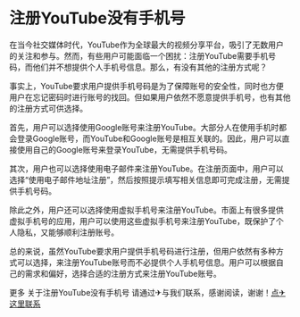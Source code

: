 # 注册YouTube没有手机号

在当今社交媒体时代，YouTube作为全球最大的视频分享平台，吸引了无数用户的关注和参与。然而，有些用户可能面临一个困扰：注册YouTube需要手机号码，而他们并不想提供个人手机号信息。那么，有没有其他的注册方式呢？

事实上，YouTube要求用户提供手机号码是为了保障账号的安全性，同时也方便用户在忘记密码时进行账号的找回。但如果用户依然不愿意提供手机号，也有其他的注册方式可供选择。

首先，用户可以选择使用Google账号来注册YouTube。大部分人在使用手机时都会登录Google账号，而YouTube和Google账号是相互关联的。因此，用户可以直接使用自己的Google账号来登录YouTube，无需提供手机号码。

其次，用户也可以选择使用电子邮件来注册YouTube。在注册页面中，用户可以选择“使用电子邮件地址注册”，然后按照提示填写相关信息即可完成注册，无需提供手机号码。

除此之外，用户还可以选择使用虚拟手机号来注册YouTube。市面上有很多提供虚拟手机号的应用，用户可以使用这些虚拟手机号来注册YouTube，既保护了个人隐私，又能够顺利注册账号。

总的来说，虽然YouTube要求用户提供手机号码进行注册，但用户依然有多种方式可以选择，来注册YouTube账号而不必提供个人手机号信息。用户可以根据自己的需求和偏好，选择合适的注册方式来注册YouTube账号。

更多 关于注册YouTube没有手机号 请通过✈与我们联系，感谢阅读，谢谢！[点✈这里联系](https://lm.k02.cc)